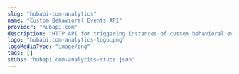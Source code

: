 ```yaml
---
slug: "hubapi-com-analytics"
name: "Custom Behavioral Events API"
provider: "hubapi.com"
description: "HTTP API for triggering instances of custom behavioral events"
logo: "hubapi.com-analytics-logo.png"
logoMediaType: "image/png"
tags: []
stubs: "hubapi.com-analytics-stubs.json"
---
```

